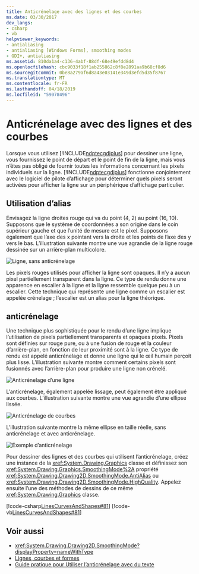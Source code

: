 ```yaml
---
title: Anticrénelage avec des lignes et des courbes
ms.date: 03/30/2017
dev_langs:
- csharp
- vb
helpviewer_keywords:
- antialiasing
- antialiasing [Windows Forms], smoothing modes
- GDI+, antialiasing
ms.assetid: 810da1a4-c136-4abf-88df-68e49efdd8d4
ms.openlocfilehash: cbc9033f18f1ab255862c8f8e2891aa9b68cf8d6
ms.sourcegitcommit: 0be8a279af6d8a43e03141e349d3efd5d35f8767
ms.translationtype: MT
ms.contentlocale: fr-FR
ms.lasthandoff: 04/18/2019
ms.locfileid: "59078496"
---
```

# <a name="antialiasing-with-lines-and-curves"></a>Anticrénelage avec des lignes et des courbes
Lorsque vous utilisez [!INCLUDE[ndptecgdiplus](../../../../includes/ndptecgdiplus-md.md)] pour dessiner une ligne, vous fournissez le point de départ et le point de fin de la ligne, mais vous n’êtes pas obligé de fournir toutes les informations concernant les pixels individuels sur la ligne. [!INCLUDE[ndptecgdiplus](../../../../includes/ndptecgdiplus-md.md)] fonctionne conjointement avec le logiciel de pilote d’affichage pour déterminer quels pixels seront activées pour afficher la ligne sur un périphérique d’affichage particulier.  
  
## <a name="aliasing"></a>Utilisation d’alias  
 Envisagez la ligne droites rouge qui va du point (4, 2) au point (16, 10). Supposons que le système de coordonnées a son origine dans le coin supérieur gauche et que l’unité de mesure est le pixel. Supposons également que l’axe des x pointant vers la droite et les points de l’axe des y vers le bas. L’illustration suivante montre une vue agrandie de la ligne rouge dessinée sur un arrière-plan multicolore.  
  
 ![Ligne, sans anticrénelage](./media/aboutgdip02-art33.gif "AboutGdip02_Art33")  
  
 Les pixels rouges utilisés pour afficher la ligne sont opaques. Il n’y a aucun pixel partiellement transparent dans la ligne. Ce type de rendu donne une apparence en escalier à la ligne et la ligne ressemble quelque peu à un escalier. Cette technique qui représente une ligne comme un escalier est appelée crénelage ; l’escalier est un alias pour la ligne théorique.  
  
## <a name="antialiasing"></a>anticrénelage  
 Une technique plus sophistiquée pour le rendu d’une ligne implique l’utilisation de pixels partiellement transparents et opaques pixels. Pixels sont définies sur rouge pure, ou à une fusion de rouge et la couleur d’arrière-plan, en fonction de leur proximité sont à la ligne. Ce type de rendu est appelé anticrénelage et donne une ligne qui le œil humain perçoit plus lisse. L’illustration suivante montre comment certains pixels sont fusionnés avec l’arrière-plan pour produire une ligne non crénelé.  
  
 ![Anticrénelage d’une ligne](./media/aboutgdip02-art34.gif "AboutGdip02_Art34")  
  
 L’anticrénelage, également appelée lissage, peut également être appliqué aux courbes. L’illustration suivante montre une vue agrandie d’une ellipse lissée.  
  
 ![Anticrénelage de courbes](./media/aboutgdip02-art35.gif "AboutGdip02_Art35")  
  
 L’illustration suivante montre la même ellipse en taille réelle, sans anticrénelage et avec anticrénelage.  
  
 ![Exemple d’anticrénelage](./media/aboutgdip02-art36.gif "AboutGdip02_Art36")  
  
 Pour dessiner des lignes et des courbes qui utilisent l’anticrénelage, créez une instance de la <xref:System.Drawing.Graphics> classe et définissez son <xref:System.Drawing.Graphics.SmoothingMode%2A> propriété <xref:System.Drawing.Drawing2D.SmoothingMode.AntiAlias> ou <xref:System.Drawing.Drawing2D.SmoothingMode.HighQuality>. Appelez ensuite l’une des méthodes de dessins de ce même <xref:System.Drawing.Graphics> classe.  
  
 [!code-csharp[LinesCurvesAndShapes#81](~/samples/snippets/csharp/VS_Snippets_Winforms/LinesCurvesAndShapes/CS/Class1.cs#81)]
 [!code-vb[LinesCurvesAndShapes#81](~/samples/snippets/visualbasic/VS_Snippets_Winforms/LinesCurvesAndShapes/VB/Class1.vb#81)]  
  
## <a name="see-also"></a>Voir aussi

- <xref:System.Drawing.Drawing2D.SmoothingMode?displayProperty=nameWithType>
- [Lignes, courbes et formes](lines-curves-and-shapes.md)
- [Guide pratique pour Utiliser l’anticrénelage avec du texte](how-to-use-antialiasing-with-text.md)
